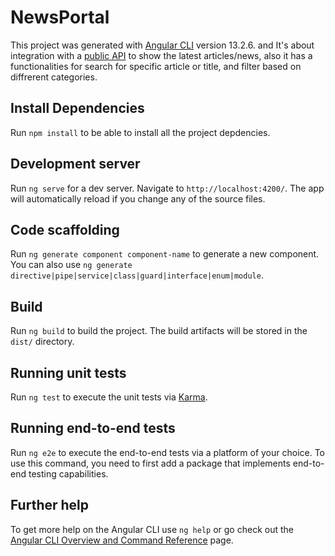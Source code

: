 # NewsPortal

This project was generated with [Angular CLI](https://github.com/angular/angular-cli) version 13.2.6.
and It's about integration with a [public API](http://developer.nytimes.com) to show the latest articles/news, also it has a functionalities for search for specific article or title, and filter based on diffrerent categories.
## Install Dependencies

Run `npm install` to be able to install all the project depdencies.
## Development server

Run `ng serve` for a dev server. Navigate to `http://localhost:4200/`. The app will automatically reload if you change any of the source files.

## Code scaffolding

Run `ng generate component component-name` to generate a new component. You can also use `ng generate directive|pipe|service|class|guard|interface|enum|module`.

## Build

Run `ng build` to build the project. The build artifacts will be stored in the `dist/` directory.

## Running unit tests

Run `ng test` to execute the unit tests via [Karma](https://karma-runner.github.io).

## Running end-to-end tests

Run `ng e2e` to execute the end-to-end tests via a platform of your choice. To use this command, you need to first add a package that implements end-to-end testing capabilities.

## Further help

To get more help on the Angular CLI use `ng help` or go check out the [Angular CLI Overview and Command Reference](https://angular.io/cli) page.
